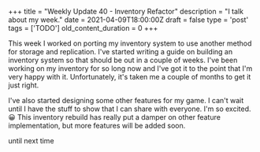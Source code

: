 
+++
title = "Weekly Update 40 - Inventory Refactor"
description = "I talk about my week."
date = 2021-04-09T18:00:00Z
draft = false
type = 'post'
tags = ['TODO']
old_content_duration = 0
+++

<p>This week I worked on porting my inventory system to use another method for storage and replication. I've started writing a guide on building an inventory system so that should be out in a couple of weeks. I've been working on my inventory for so long now and I've got it to the point that I'm very happy with it. Unfortunately, it's taken me a couple of months to get it just right.</p>
<p>I've also started designing some other features for my game. I can't wait until I have the stuff to show that I can share with everyone. I'm so excited. 😀 This inventory rebuild has really put a damper on other feature implementation, but more features will be added soon.</p>
<p>until next time</p>
    